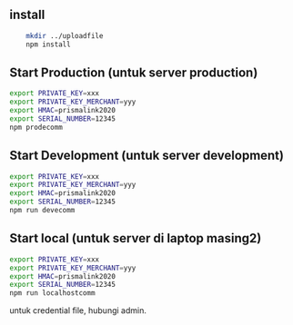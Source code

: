 ## install

```bash
    mkdir ../uploadfile
    npm install
```

## Start Production (untuk server production)
```bash
export PRIVATE_KEY=xxx
export PRIVATE_KEY_MERCHANT=yyy
export HMAC=prismalink2020
export SERIAL_NUMBER=12345
npm prodecomm
```
## Start Development (untuk server development)
```bash
export PRIVATE_KEY=xxx
export PRIVATE_KEY_MERCHANT=yyy
export HMAC=prismalink2020
export SERIAL_NUMBER=12345
npm run devecomm
```
## Start local (untuk server di laptop masing2)
```bash
export PRIVATE_KEY=xxx
export PRIVATE_KEY_MERCHANT=yyy
export HMAC=prismalink2020
export SERIAL_NUMBER=12345
npm run localhostcomm
```

untuk credential file, hubungi admin.
